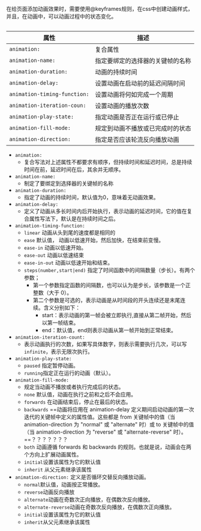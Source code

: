在给页面添加动画效果时，需要使用@keyframes规则，在css中创建动画样式，并且，在动画中，可以动画过程中的状态变化。
```html

```



| 属性                         | 描述                             |
| ---------------------------- | -------------------------------- |
| `animation:`                 | 复合属性                         |
| `animation-name:`            | 指定要绑定的选择器的关键帧的名称 |
| `animation-duration:`        | 动画的持续时间                   |
| `animation-delay:`           | 设置动画在启动前的延迟间隔时间   |
| `animation-timing-function:` | 设置动画将何如完成一个周期       |
| `animation-iteration-coun:`  | 设置动画的播放次数               |
| `animation-play-state:`      | 指定动画是否正在运行或已停止     |
| `animation-fill-mode:`       | 规定到动画不播放或已完成时的状态 |
| `animation-direction:`       | 指定是否应该轮流反向播放动画     |


- `animation:`
	- 复合写法对上述属性不都要求有顺序，但持续时间和延迟时间，总是持续时间在前，延迟时间在后，其余并无顺序。
- `animation-name:`  
	- 制定了要绑定到选择器的关键帧的名称
- `animation-duration:`
	- 指定了动画的持续时间，默认值为0，意味着无动画效果。
- `animation-delay:` 
	- 定义了动画从多长时间内后开始执行，表示动画的延迟时间，它的值在复合属性写法下，默认是在持续时间之后。
- `animation-timing-function:`
	- `linear`  动画从头到尾的速度都是相同的
	- `ease` 默认值， 动画以低速开始，然后加快，在结束前变慢。
	- `ease-in` 动画以低速开始。
	- `ease-out` 动画以低速结束
	- `ease-in-out` 动画以低速开始和结束。
	- `steps(number,start|end)`  指定了时间函数中的间隔数量（步长）。有两个参数；
		- 第一个参数指定函数的间隔数，也可以认为是步长，该参数是一个正整数（大于 0）。 
		- 第二个参数是可选的，表示动画是从时间段的开头连续还是末尾连续。含义分别如下：
			-   start：表示动画的第一帧会被立即执行,直接从第二帧开始，然后以第一帧结束。
			-   end：默认值，end则表示动画从第一帧开始到正常结束。
- `animation-iteration-count:` 
	- 表示动画执行的次数，如果写具体数字，则表示需要执行几次，可以写`infinite`，表示无限次执行。
-  `animation-play-state:`  
	- `paused` 指定暂停动画。
	- `running`指定正在运行的动画（默认）。
- `animation-fill-mode:` 
	- 规定当动画不播放或者执行完成后的状态。
	- `none` 默认值，动画在执行之前和之后不会应用。
	- `forwards` 在动画结束后，停止在最后的状态。
	- `backwards`  ==动画将应用在 animation-delay 定义期间启动动画的第一次迭代的关键帧中定义的属性值。这些都是 from 关键帧中的值（当 animation-direction 为 "normal" 或 "alternate" 时）或 to 关键帧中的值（当 animation-direction 为 "reverse" 或 "alternate-reverse" 时）。==？？？？？？？
	- `both` 动画遵循 forwards 和 backwards 的规则。也就是说，动画会在两个方向上扩展动画属性。
	- `initial`设置该属性为它的默认值
	- `inherit` 从父元素继承该属性
- `animation-direction:` 定义是否循环交替反向播放动画。
	- `normal`默认值，动画按正常播放。
	- `reverse`动画反向播放
	- `alternate`动画在奇数次正向播放，在偶数次反向播放。
	- `alternate-reverse`动画在奇数次反向播放，在偶数次正向播放。
	- `initial`设置该属性为它的默认值
	- `inherit`从父元素继承该属性